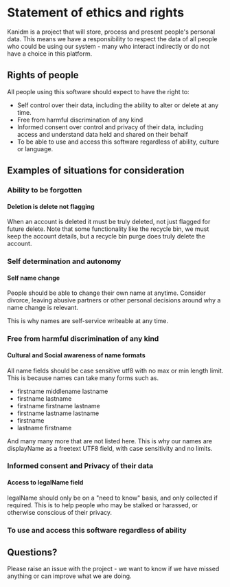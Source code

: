 # Statement of ethics and rights

Kanidm is a project that will store, process and present people's personal data. This means we have
a responsibility to respect the data of all people who could be using our system - many who interact
indirectly or do not have a choice in this platform.

## Rights of people

All people using this software should expect to have the right to:

- Self control over their data, including the ability to alter or delete at any time.
- Free from harmful discrimination of any kind
- Informed consent over control and privacy of their data, including access and understand data held
  and shared on their behalf
- To be able to use and access this software regardless of ability, culture or language.

## Examples of situations for consideration

### Ability to be forgotten

#### Deletion is delete not flagging

When an account is deleted it must be truly deleted, not just flagged for future delete. Note that
some functionality like the recycle bin, we must keep the account details, but a recycle bin purge
does truly delete the account.

### Self determination and autonomy

#### Self name change

People should be able to change their own name at anytime. Consider divorce, leaving abusive
partners or other personal decisions around why a name change is relevant.

This is why names are self-service writeable at any time.

### Free from harmful discrimination of any kind

#### Cultural and Social awareness of name formats

All name fields should be case sensitive utf8 with no max or min length limit. This is because names
can take many forms such as.

- firstname middlename lastname
- firstname lastname
- firstname firstname lastname
- firstname lastname lastname
- firstname
- lastname firstname

And many many more that are not listed here. This is why our names are displayName as a freetext
UTF8 field, with case sensitivity and no limits.

### Informed consent and Privacy of their data

#### Access to legalName field

legalName should only be on a "need to know" basis, and only collected if required. This is to help
people who may be stalked or harassed, or otherwise conscious of their privacy.

### To use and access this software regardless of ability

## Questions?

Please raise an issue with the project - we want to know if we have missed anything or can improve
what we are doing.
